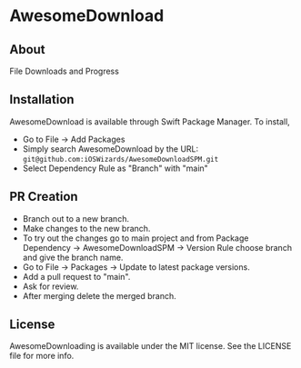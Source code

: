 
# AwesomeDownload

## About

File Downloads and Progress
  

## Installation

AwesomeDownload is available through Swift Package Manager. To install,

* Go to File -> Add Packages
* Simply search AwesomeDownload by the URL:  `git@github.com:iOSWizards/AwesomeDownloadSPM.git`
* Select Dependency Rule as "Branch" with "main"

## PR Creation

* Branch out to a new branch.
* Make changes to the new branch.
* To try out the changes go to main project and from Package Dependency -> AwesomeDownloadSPM -> Version Rule choose branch and give the branch name.
* Go to File -> Packages -> Update to latest package versions.
* Add a pull request to "main".
* Ask for review.
* After merging delete the merged branch.

## License

AwesomeDownloading is available under the MIT license. See the LICENSE file for more info.
